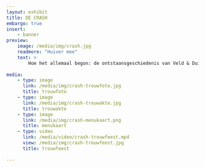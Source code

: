 ```yaml
---
layout: exhibit
title: DE CRASH
embargo: true
insert:
    - banner
preview: 
    image: /media/img/crash.jpg
    readmore: "Huiver mee"
    text: >
        Hoe het allemaal begon: de ontstaansgeschiedenis van Veld & Duin.
        
media:
    - type: image
      link: /media/img/crash-trouwfoto.jpg
      title: trouwfoto
    - type: image
      link: /media/img/crash-trouwakte.jpg
      title: trouwakte
    - type: image
      link: /media/img/crash-menukaart.png
      title: menukaart
    - type: video
      link: /media/video/crash-trouwfeest.mp4
      view: /media/img/crash-trouwfeest.jpg
      title: trouwfeest
      
---
```

